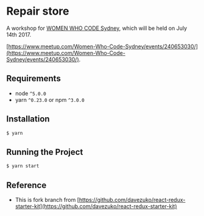 # Repair store

A workshop for [WOMEN WHO CODE Sydney](https://www.womenwhocode.com/sydney), which will be held on July 14th 2017.

[https://www.meetup.com/Women-Who-Code-Sydney/events/240653030/](https://www.meetup.com/Women-Who-Code-Sydney/events/240653030/).

## Requirements
* node `^5.0.0`
* yarn `^0.23.0` or npm `^3.0.0`

## Installation

```bash
$ yarn
```

## Running the Project


```bash
$ yarn start
```

## Reference

* This is fork branch from [https://github.com/davezuko/react-redux-starter-kit](https://github.com/davezuko/react-redux-starter-kit)
